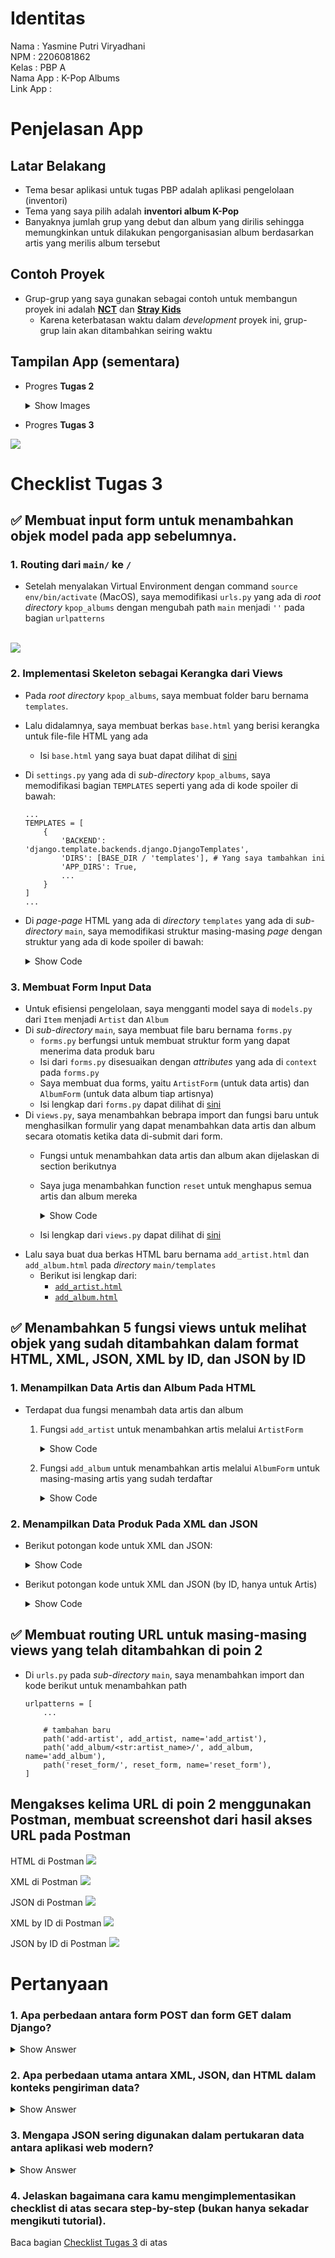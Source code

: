 # Identitas
Nama                : Yasmine Putri Viryadhani<br>
NPM                 : 2206081862<br>
Kelas               : PBP A<br>
Nama App            : K-Pop Albums<br>
Link App            : 

# Penjelasan App
## Latar Belakang
- Tema besar aplikasi untuk tugas PBP adalah aplikasi pengelolaan (inventori)
- Tema yang saya pilih adalah <b>inventori album K-Pop</b>
- Banyaknya jumlah grup yang debut dan album yang dirilis sehingga memungkinkan untuk dilakukan pengorganisasian album berdasarkan artis yang merilis album tersebut

## Contoh Proyek
- Grup-grup yang saya gunakan sebagai contoh untuk membangun proyek ini adalah [**NCT**](https://en.m.wikipedia.org/wiki/NCT_(group)) dan [**Stray Kids**](https://en.wikipedia.org/wiki/Stray_Kids)
    - Karena keterbatasan waktu dalam *development* proyek ini, grup-grup lain akan ditambahkan seiring waktu

## Tampilan App (sementara)
- Progres **Tugas 2**
    <details>
    <summary>Show Images</summary>

    <img src="main view.png">
    </details>
- Progres **Tugas 3**
<img src="update tugas 3.png">


# Checklist Tugas 3
## ✅ Membuat input form untuk menambahkan objek model pada app sebelumnya.

### 1. Routing dari <code>main/</code> ke <code>/</code>
- Setelah menyalakan Virtual Environment dengan command <code>source env/bin/activate</code> (MacOS), saya memodifikasi <code>urls.py</code> yang ada di *root directory* <code>kpop_albums</code> dengan mengubah path <code>main</code> menjadi <code>''</code> pada bagian <code>urlpatterns</code>
<br>
    <img src="routing main.png">


### 2. Implementasi Skeleton sebagai Kerangka dari Views
- Pada *root directory* <code>kpop_albums</code>, saya membuat folder baru bernama <code>templates</code>. 
- Lalu didalamnya, saya membuat berkas <code>base.html</code> yang berisi kerangka untuk file-file HTML yang ada
    - Isi <code>base.html</code> yang saya buat dapat dilihat di [sini]()
- Di <code>settings.py</code> yang ada di *sub-directory* <code>kpop_albums</code>, saya memodifikasi bagian <code>TEMPLATES</code> seperti yang ada di kode spoiler di bawah:
    ```
    ...
    TEMPLATES = [
        {
            'BACKEND': 'django.template.backends.django.DjangoTemplates',
            'DIRS': [BASE_DIR / 'templates'], # Yang saya tambahkan ini
            'APP_DIRS': True,
            ...
        }
    ]
    ...
    ```

- Di *page-page* HTML yang ada di *directory* <code>templates</code> yang ada di *sub-directory* <code>main</code>, saya memodifikasi struktur masing-masing *page* dengan struktur yang ada di kode spoiler di bawah:
    <details>
    <summary>Show Code</summary>

    ```
    ...
    {% extends 'base.html' %}

    {% block meta %}
        # Isi dengan apapun yang sebelumnya ada di <head>
        # Umumnya berisi syntax <title>
    {% endblock meta %}

    {% block content %}
        # Isi dengan apapun yang sebelumnya ada di <body>
    {% endblock content %}
    ```
    </details>

### 3. Membuat Form Input Data
- Untuk efisiensi pengelolaan, saya mengganti model saya di <code>models.py</code> dari <code>Item</code> menjadi <code>Artist</code> dan <code>Album</code>
- Di *sub-directory* <code>main</code>, saya membuat file baru bernama <code>forms.py</code>
    - <code>forms.py</code> berfungsi untuk membuat struktur form yang dapat menerima data produk baru
    - Isi dari <code>forms.py</code> disesuaikan dengan *attributes* yang ada di <code>context</code> pada <code>forms.py</code>
    - Saya membuat dua forms, yaitu <code>ArtistForm</code> (untuk data artis) dan <code>AlbumForm</code> (untuk data album tiap artisnya)
    - Isi lengkap dari <code>forms.py</code> dapat dilihat di [sini]()
- Di <code>views.py</code>, saya menambahkan bebrapa import dan fungsi baru untuk menghasilkan formulir yang dapat menambahkan data artis dan album secara otomatis ketika data di-submit dari form.
    - Fungsi untuk menambahkan data artis dan album akan dijelaskan di section berikutnya
    - Saya juga menambahkan function <code>reset</code> untuk menghapus semua artis dan album mereka
        <details>
        <summary>Show Code</summary>

        ```
        def reset_form(request):
        # Delete all form submissions (adjust this logic based on your needs)
        Artist.objects.all().delete()
        Album.objects.all().delete()
        
        # Redirect back to the main page or any other page you prefer
        return redirect('main:show_main')
        ```
        </details>
    - Isi lengkap dari <code>views.py</code> dapat dilihat di [sini]()
- Lalu saya buat dua berkas HTML baru bernama <code>add_artist.html</code> dan <code>add_album.html</code> pada *directory* <code>main/templates</code>
    - Berikut isi lengkap dari:
        - [<code>add_artist.html</code>]()
        - [<code>add_album.html</code>]()

## ✅ Menambahkan 5 fungsi views untuk melihat objek yang sudah ditambahkan dalam format HTML, XML, JSON, XML by ID, dan JSON by ID
### 1. Menampilkan Data Artis dan Album Pada HTML
- Terdapat dua fungsi menambah data artis dan album
    1. Fungsi <code>add_artist</code> untuk menambahkan artis melalui <code>ArtistForm</code>
        <details>
        <summary>Show Code</summary>

        ```
        def add_artist(request):
        if request.method == 'POST':
            form = ArtistForm(request.POST, request.FILES)
            if form.is_valid():
                form.save()
                # Fetch all artists again after adding a new one
                artists = Artist.objects.all()
                return render(request, 'main.html', {'artists': artists})  # Pass the updated list of artists to the main page
        else:
            form = ArtistForm()

        context = {'form': form}
        return render(request, "add_artist.html", context)
        ```
        </details>
    2. Fungsi <code>add_album</code> untuk menambahkan artis melalui <code>AlbumForm</code> untuk masing-masing artis yang sudah terdaftar
        <details>
        <summary>Show Code</summary>

        ```
        def add_artist(request):
        if request.method == 'POST':
            form = ArtistForm(request.POST, request.FILES)
            if form.is_valid():
                form.save()
                # Fetch all artists again after adding a new one
                artists = Artist.objects.all()
                return render(request, 'main.html', {'artists': artists})  # Pass the updated list of artists to the main page
        else:
            form = ArtistForm()

        context = {'form': form}
        return render(request, "add_artist.html", context)
        ```
        </details>
### 2. Menampilkan Data Produk Pada XML dan JSON
- Berikut potongan kode untuk XML dan JSON:
    <details>
    <summary>Show Code</summary>

    ```
    def show_xml(request):
        # Combine data from both Artist and Album models
        artist_data = Artist.objects.all()
        album_data = Album.objects.all()
        combined_data = list(artist_data) + list(album_data)

        # Serialize the combined data to XML format
        xml_data = serializers.serialize("xml", combined_data)

        return HttpResponse(xml_data, content_type="application/xml")

    def show_json(request):
        # Combine data from both Artist and Album models
        artist_data = Artist.objects.all()
        album_data = Album.objects.all()
        combined_data = list(artist_data) + list(album_data)

        # Serialize the combined data to JSON format
        json_data = serializers.serialize("json", combined_data)

        return HttpResponse(json_data, content_type="application/json")

    ```
    </details>
- Berikut potongan kode untuk XML dan JSON (by ID, hanya untuk Artis)
    <details>
    <summary>Show Code</summary>

    ```
    def show_xml_by_id(request, id):
        # Combine data from both Artist and Album models
        artist_data = Artist.objects.all().filter(pk=id)
        combined_data = list(artist_data)

        # Serialize the combined data to XML format
        xml_data = serializers.serialize("xml", combined_data)

        return HttpResponse(xml_data, content_type="application/xml")

    def show_json_by_id(request, id):
        # Combine data from both Artist and Album models
        artist_data = Artist.objects.all().filter(pk=id)
        combined_data = list(artist_data)

        # Serialize the combined data to JSON format
        json_data = serializers.serialize("json", combined_data)

        return HttpResponse(json_data, content_type="application/json")

    ```
    </details>
## ✅ Membuat routing URL untuk masing-masing views yang telah ditambahkan di poin 2
- Di <code>urls.py</code> pada *sub-directory* <code>main</code>, saya menambahkan import dan kode berikut untuk menambahkan path
    ```
    urlpatterns = [
        ...
        
        # tambahan baru
        path('add-artist', add_artist, name='add_artist'),
        path('add_album/<str:artist_name>/', add_album, name='add_album'),
        path('reset_form/', reset_form, name='reset_form'),
    ]
    ```
## Mengakses kelima URL di poin 2 menggunakan Postman, membuat screenshot dari hasil akses URL pada Postman
HTML di Postman
<img src="html postman.png">

XML di Postman
<img src="xml postman.png">

JSON di Postman
<img src="json postman.png">

XML by ID di Postman
<img src="xml id.png">

JSON by ID di Postman
<img src="json id.png">

# Pertanyaan
### 1. Apa perbedaan antara form POST dan form GET dalam Django?
<details>
<summary>Show Answer</summary>

- Form POST digunakan untuk mengirim data ke server untuk mengupdate sebuah resource
- Form GET digunakan untuk me-request data dari sebuah source yang spesifik
</details>


### 2. Apa perbedaan utama antara XML, JSON, dan HTML dalam konteks pengiriman data?
<details>
<summary>Show Answer</summary>

- XML 
    - Merupakan Extensible Markup Language, diturunkan dari SGMl
    - Merupakan markup language dan menggunakan Tag Structure untuk merepresentasikan *data items*
    - Lebih sulit untuk dibaca karena bahasanya yang kompleks
    - Merepresentasikan data dengan ukuran yang lebih besar dari JSON sehingga data lebih lambat ditransfer
- JSON
    - Merupakan JavaScript Object Notation yang dibuat berdasarkan bahasa pemrograman JavaScript
    - Merepresentasikan *data items* dalam bentuk objek
    - Tidak menggunakan Tag Structure, memungkinkan untuk lebih mudah dibaca
    - Merepresentasikan data dengan ukuran yang lebih kecil dari XML sehingga data lebih cepat ditransfer
- HTML
    - Merupakan, Hypertext Markup Language, salah satu website standar pada World Wide Web Consortium atau W3
    - Digunakan untuk mendeskripsikan bagaimana data akan di-display
    - Menjadi *primary building block* dari *sebuah web development*
    - Menjadi sarana untuk menentukan struktur web
    - XML dan JSON adalah bagian *raw data* yang ditampilkan HTML
</details>

### 3. Mengapa JSON sering digunakan dalam pertukaran data antara aplikasi web modern?
<details>
<summary>Show Answer</summary>

- JSON sering digunakan dalam pertukaran data karena sifatnya yang *easy to read and write* serta kompatibel dengan berbagai bahasa pemrograman dan *framework*.
- JSON cocok digunakan untuk berbagai *web applications* karena ia menggunakan bahasa pemrograman JavaScript (biasa digunakan untuk *web app*) dan gampang di-*parse* oleh browser.
- Data yang direpresentasikan JSON berukuran lebih kecil dan lebih sedikit memakan biaya daripada XML.
- Idealnya digunakan saat kita ingin mengirim data yang simpel dan dinamis, contohnya user preferences, settings, atau analytics.
</details>


### 4. Jelaskan bagaimana cara kamu mengimplementasikan checklist di atas secara step-by-step (bukan hanya sekadar mengikuti tutorial).
Baca bagian [Checklist Tugas 3](#checklist-tugas-3) di atas